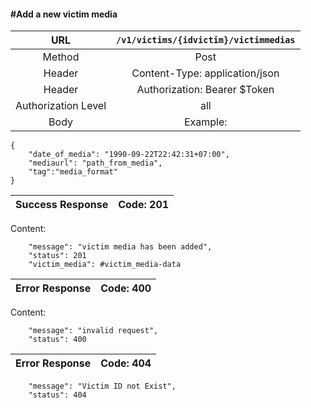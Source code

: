 #### #Add a new victim media

|URL | `/v1/victims/{idvictim}/victimmedias`  |
|:-:|:-:|
|  Method  |Post|
|  Header  |Content-Type: application/json|
|  Header  | Authorization: Bearer $Token|
|  Authorization Level | all |
|  Body  |Example:
    {
        "date_of_media": "1990-09-22T22:42:31+07:00",
        "mediaurl": "path_from_media",
        "tag":"media_format"
    }

| Success Response | Code: 201  |
|:-:|:-:|

Content:

        "message": "victim media has been added",
        "status": 201
        "victim_media": #victim_media-data

| Error Response | Code: 400  |
|:-:|:-:|

Content:

        "message": "invalid request",
        "status": 400

| Error Response | Code: 404  |
|:-:|:-:|

        "message": "Victim ID not Exist",
        "status": 404
